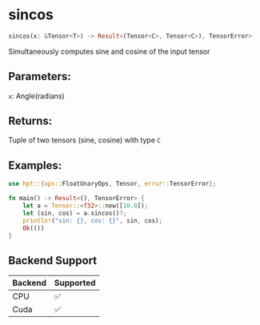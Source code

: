 # sincos
```rust
sincos(x: &Tensor<T>) -> Result<(Tensor<C>, Tensor<C>), TensorError>
```
Simultaneously computes sine and cosine of the input tensor

## Parameters:
`x`: Angle(radians)

## Returns:
Tuple of two tensors (sine, cosine) with type `C`

## Examples:
```rust
use hpt::{ops::FloatUnaryOps, Tensor, error::TensorError};

fn main() -> Result<(), TensorError> {
    let a = Tensor::<f32>::new([10.0]);
    let (sin, cos) = a.sincos()?;
    println!("sin: {}, cos: {}", sin, cos);
    Ok(())
}
```
## Backend Support
| Backend | Supported |
|---------|-----------|
| CPU     | ✅         |
| Cuda    | ✅        |